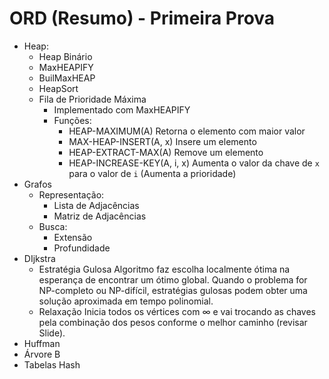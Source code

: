 # ORD (Resumo) - Primeira Prova

- Heap:
  - Heap Binário
  - MaxHEAPIFY
  - BuilMaxHEAP
  - HeapSort
  - Fila de Prioridade Máxima
    - Implementado com MaxHEAPIFY
    - Funções:
      - HEAP-MAXIMUM(A)
        Retorna o elemento com maior valor
      - MAX-HEAP-INSERT(A, x)
        Insere um elemento
      - HEAP-EXTRACT-MAX(A)
        Remove um elemento
      - HEAP-INCREASE-KEY(A, i, x)
        Aumenta o valor da chave de `x` para o valor de `i` (Aumenta a prioridade)
- Grafos
  - Representação:
    - Lista de Adjacências
    - Matriz de Adjacências
  - Busca:
    - Extensão
    - Profundidade
- DIjkstra
  - Estratégia Gulosa
    Algoritmo faz escolha localmente ótima na esperança de encontrar um ótimo global. Quando o problema for NP-completo ou NP-difícil, estratégias gulosas podem obter uma solução aproximada em tempo polinomial.
  - Relaxação
    Inicia todos os vértices com $\infty$ e vai trocando as chaves pela combinação dos pesos conforme o melhor caminho (revisar Slide).
- Huffman
- Árvore B
- Tabelas Hash